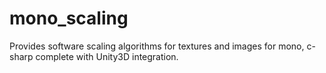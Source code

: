 mono_scaling
============

Provides software scaling algorithms for textures and images for mono, c-sharp complete with Unity3D integration. 
